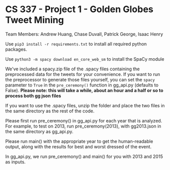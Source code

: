 # CS 337 - Project 1 - Golden Globes Tweet Mining

Team Members: Andrew Huang, Chase Duvall, Patrick George, Isaac Henry

Use `pip3 install -r requirements.txt` to install all required python packages.

Use `python3 -m spacy download en_core_web_sm` to install the SpaCy module

We've included a spacy.zip file of the .spacy files containing the preprocessed data for the tweets for your convenience. If you want to run the preprocessor to generate those files yourself, you can set the `spacy` parameter to `True` in the `pre_ceremony()` function in gg_api.py (defaults to False). **Please note: this will take a while, about an hour and a half or so to process both gg json files**

If you want to use the .spacy files, unzip the folder and place the two files in the same directory as the rest of the code.


Please first run pre_ceremony() in gg_api.py for each year that is analyzed. For example, to test on 2013, run pre_ceremony(2013), with gg2013.json in the same directory as gg_api.py.

Please run main() with the appropriate year to get the human-readable output, along with the results for best and worst dressed of the event.

In gg_api.py, we run pre_ceremony() and main() for you with 2013 and 2015 as inputs.
